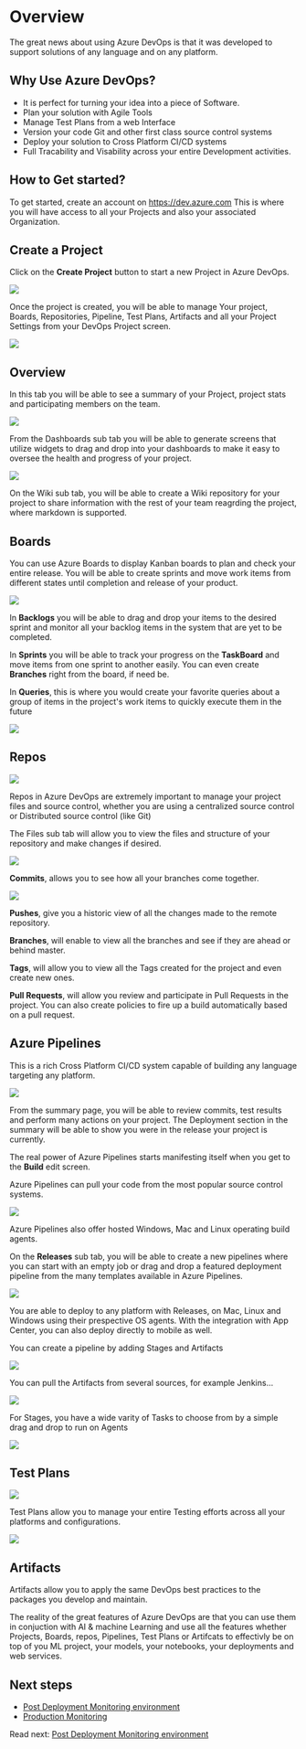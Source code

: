 # Overview
The great news about using Azure DevOps is that it was developed to support solutions of any language and on any platform.

## Why Use Azure DevOps?
- It is perfect for turning your idea into a piece of Software.
- Plan your solution with Agile Tools
- Manage Test Plans from a web Interface
- Version your code Git and other first class source control systems
- Deploy your solution to Cross Platform CI/CD systems
- Full Tracability and Visability across your entire Development activities.

## How to Get started?

To get started, create an account on https://dev.azure.com
This is where you will have access to all your Projects and also your associated Organization.

## Create a Project
Click on the **Create Project** button to start a new Project in Azure DevOps.

![](media/CreateProject.png)

Once the project is created, you will be able to manage Your project, Boards, Repositories, Pipeline, Test Plans, Artifacts and all your Project Settings from your DevOps Project screen.

![](media/DevOpsDashBoard.png)

## Overview
In this tab you will be able to see a summary of your Project, project stats and participating members on the team.

![](media/Overview.png)

From the Dashboards sub tab you will be able to generate screens that utilize widgets to drag and drop into your dashboards to make it easy to oversee the health and progress of your project.

![](media/Dashboards.png)

On the Wiki sub tab, you will be able to create a Wiki repository for your project to share information with the rest of your team reagrding the project, where markdown is supported.

## Boards
You can use Azure Boards to display Kanban boards to plan and check your entire release. You will be able to create sprints and move work items from different states until completion and release of your product.

![](media/Boards.png)

In **Backlogs** you will be able to drag and drop your items to the desired sprint and monitor all your backlog items in the system that are yet to be completed.

In **Sprints** you will be able to track your progress on the **TaskBoard** and move items from one sprint to another easily.  You can even create **Branches** right from the board, if need be.

In **Queries**, this is where you would create your favorite queries about a group of items in the project's work items to quickly execute them in the future

![](media/Queries.png)

## Repos

![](media/Repos.png)

Repos in Azure DevOps are extremely important to manage your project files and source control, whether you are using a centralized source control or Distributed source control (like Git)

The Files sub tab will allow you to view the files and structure of your repository and make changes if desired.

![](media/Files.png)

**Commits**, allows you to see how all your branches come together.

![](media/Commits.png)

**Pushes**, give you a historic view of all the changes made to the remote repository.

**Branches**, will enable to view all the branches and see if they are ahead or behind master.

**Tags**, will allow you to view all the Tags created for the project and even create new ones.

**Pull Requests**, will allow you review and participate in Pull Requests in the project.  You can also create policies to fire up a build automatically based on a pull request.

## Azure Pipelines

This is a rich Cross Platform CI/CD system capable of building any language targeting any platform.

![](media/pipelines.png)

From the summary page, you will be able to review commits, test results and perform many actions on your project. The Deployment section in the summary will be able to show you were in the release your project is currently.

The real power of Azure Pipelines starts manifesting itself when you get to the **Build** edit screen.

Azure Pipelines can pull your code from the most popular source control systems.

![](media/PipRepos.png)

Azure Pipelines also offer hosted Windows, Mac and Linux operating build agents.

On the **Releases** sub tab, you will be able to create a new pipelines where you can start with an empty job or drag and drop a featured deployment pipeline from the many templates available in Azure Pipelines.

![](media/ReleaseTemplates.png)

You are able to deploy to any platform with Releases, on Mac, Linux and Windows using their prespective OS agents. With the integration with App Center, you can also deploy directly to mobile as well.

You can create a pipeline by adding Stages and Artifacts

![](media/Stages.png)

You can pull the Artifacts from several sources, for example Jenkins...

![](media/Jenkins.png)

For Stages, you have a wide varity of Tasks to choose from by a simple drag and drop to run on Agents

![](media/Tasks.png)

## Test Plans

![](media/TestPlansTab.png)

Test Plans allow you to manage your entire Testing efforts across all your platforms and configurations. 

![](media/TestPlans.png)

## Artifacts

Artifacts allow you to apply the same DevOps best practices to the packages you develop and maintain.

The reality of the great features of Azure DevOps are that you can use them in conjuction with AI & machine Learning and use all the features whether Projects, Boards, repos, Pipelines, Test Plans or Artifcats to effectivly be on top of you ML project, your models, your notebooks, your deployments and web services.

## Next steps

- [Post Deployment Monitoring environment](./Post-Deployment-Monitoring.md)
- [Production Monitoring](./Production-Monitoring.md)

Read next: [Post Deployment Monitoring environment](./Post-Deployment-Monitoring.md)